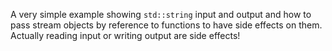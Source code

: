 A very simple example showing `std::string` input and output and
how to pass stream objects by reference to functions to have
side effects on them. Actually reading input or writing output
are side effects!